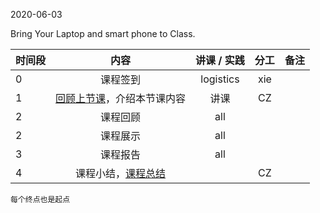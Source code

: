 2020-06-03

Bring Your Laptop and smart phone  to Class. 

|时间段     |  内容    | 讲课 / 实践     |  分工  |  备注       |
| :---      |   :----:    |   :----:    |    :----:    | ---: |
|   0       |  课程签到     |  logistics   |     xie     |        |
|   1       |  [回顾上节课](../WW15/WW15-Plan.md)，介绍本节课内容     |  讲课    |     CZ     |        |
|   2       |  课程回顾      |   all  |         |     | 
|   2       |  课程展示      |   all  |         |     | 
|   3       |  课程报告      |   all  |         |     | 
|   4       |  课程小结，[课程总结](../../Schedule-BDMI-2020S.md)       |     |  CZ |   |


``每个终点也是起点``
